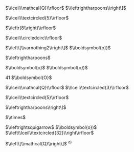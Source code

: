 $\\lceil\\mathcal{Q}\\rfloor$ $\\leftrightharpoons\\right\]$

$\\lceil\\textcircled{5}\\rfloor$

$\\leftr(8\\right)\\rfloor$

$\\lceil\\circledcirc\\rfloor$

$\\left\[\\varnothing2\\right\]$ $\\boldsymbol{o})$

$\\leftrightharpoons$

$\\boldsymbol{o}$ $\\boldsymbol{o})$

$41%3,\\mathcal{O}:$ $\\boldsymbol{O}$

$\\lceil\\mathcal{Q}\\rfloor$ $\\lceil\\textcircled{3}\\rfloor$

$\\lceil\\textcircled{5}\\rfloor$

$\\leftrightharpoons\\right\]$

$\\times$

$\\leftrightsquigarrow$ $\\boldsymbol{o})$ $\\left\\lceil\\textcircled{32}\\right\\rfloor$

$\\left\[\\mathcal{Q}\\right\]$ $^{o)}$